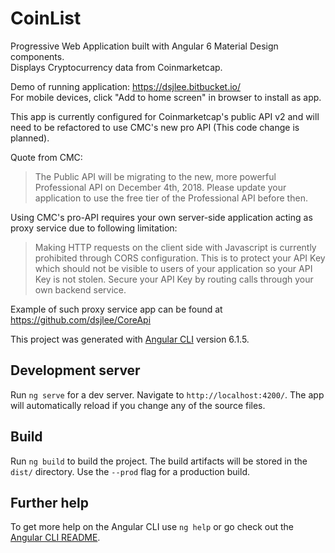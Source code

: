 # CoinList
Progressive Web Application built with Angular 6 Material Design components. <br>
Displays Cryptocurrency data from Coinmarketcap.

Demo of running application: https://dsjlee.bitbucket.io/ <br>
For mobile devices, click "Add to home screen" in browser to install as app. 

This app is currently configured for Coinmarketcap's public API v2 and will need to be refactored to use CMC's new pro API (This code change is planned).

Quote from CMC:
>The Public API will be migrating to the new, more powerful Professional API on December 4th, 2018. Please update your application to use the free tier of the Professional API before then.

Using CMC's pro-API requires your own server-side application acting as proxy service due to following limitation:

>Making HTTP requests on the client side with Javascript is currently prohibited through CORS configuration. This is to protect your API Key which should not be visible to users of your application so your API Key is not stolen. Secure your API Key by routing calls through your own backend service.

Example of such proxy service app can be found at https://github.com/dsjlee/CoreApi


This project was generated with [Angular CLI](https://github.com/angular/angular-cli) version 6.1.5.

## Development server

Run `ng serve` for a dev server. Navigate to `http://localhost:4200/`. The app will automatically reload if you change any of the source files.

## Build

Run `ng build` to build the project. The build artifacts will be stored in the `dist/` directory. Use the `--prod` flag for a production build.

## Further help

To get more help on the Angular CLI use `ng help` or go check out the [Angular CLI README](https://github.com/angular/angular-cli/blob/master/README.md).
